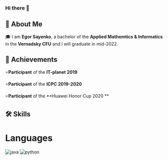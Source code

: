 ### Hi there 👋


## 🚀  About Me

🎓 I am **Egor Sayenko**, a bachelor of the **Applied Mathemtics & Informatics** in the **Vernadsky CFU** and I will graduate in mid-2022.

## 🏅  Achievements

⭐**Participant** of the **IT-planet 2019**

⭐**Participant** of the **ICPC  2019-2020**

⭐**Participant** of the **Huawei Honor Cup 2020 **

## 🛠️ Skills

# Languages
![java](https://img.shields.io/badge/JavaScript-323330?style=for-the-badge&logo=javascript&logoColor=F7DF1E)
![python](https://img.shields.io/badge/Python-3776AB?style=for-the-badge&logo=python&logoColor=white)

<!--
**deservegirl/deservegirl** is a ✨ _special_ ✨ repository because its `README.md` (this file) appears on your GitHub profile.

Here are some ideas to get you started:

- 🔭 I’m currently working on ...
- 🌱 I’m currently learning ...
- 👯 I’m looking to collaborate on ...
- 🤔 I’m looking for help with ...
- 💬 Ask me about ...
- 📫 How to reach me: ...
- 😄 Pronouns: ...
- ⚡ Fun fact: ...
-->
